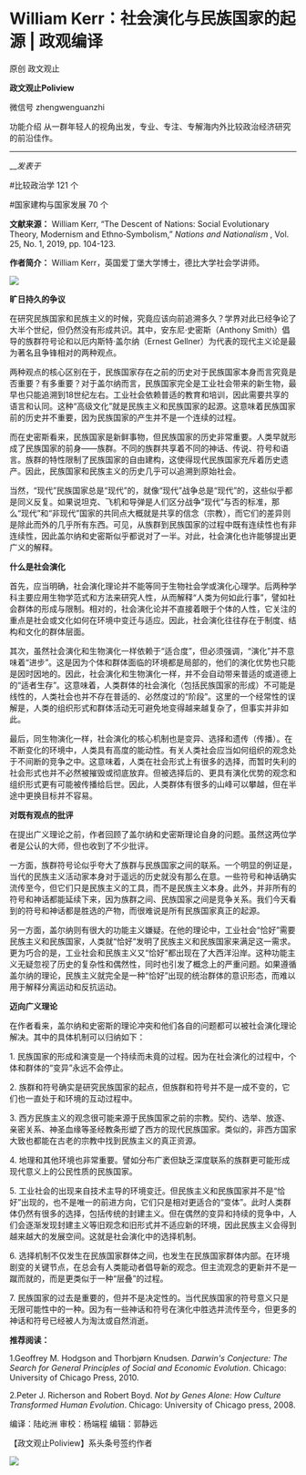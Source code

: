

#  William Kerr：社会演化与民族国家的起源 | 政观编译

原创 政文观止 

**政文观止Poliview** 

微信号 zhengwenguanzhi

功能介绍 从一群年轻人的视角出发，专业、专注、专解海内外比较政治经济研究的前沿佳作。

____

___发表于_


#比较政治学 121 个

#国家建构与国家发展 70 个

**文献来源：** William Kerr, “The Descent of Nations: Social Evolutionary Theory,
Modernism and Ethno‐Symbolism,” _Nations and Nationalism_ , Vol. 25, No. 1,
2019, pp. 104-123.

  

 **作者简介：** William Kerr，英国爱丁堡大学博士，德比大学社会学讲师。

![](/images/213/2.jpeg)

  

  

 **旷日持久的争议**

  

在研究民族国家和民族主义的时候，究竟应该向前追溯多久？学界对此已经争论了大半个世纪，但仍然没有形成共识。其中，安东尼·史密斯（Anthony
Smith）倡导的族群符号论和以厄内斯特·盖尔纳（Ernest Gellner）为代表的现代主义论是最为著名且争锋相对的两种观点。

  

两种观点的核心区别在于，民族国家存在之前的历史对于民族国家本身而言究竟是否重要？有多重要？对于盖尔纳而言，民族国家完全是工业社会带来的新生物，最早也只能追溯到18世纪左右。工业社会依赖普适的教育和培训，因此需要共享的语言和认同。这种“高级文化”就是民族主义和民族国家的起源。这意味着民族国家前的历史并不重要，因为民族国家的产生并不是一个连续的过程。

  

而在史密斯看来，民族国家是新鲜事物，但民族国家的历史非常重要。人类早就形成了民族国家的前身——族群。不同的族群共享着不同的神话、传说、符号和语言。族群的特性限制了民族国家的自由建构，这使得现代民族国家充斥着历史遗产。因此，民族国家和民族主义的历史几乎可以追溯到原始社会。

  

当然，“现代”民族国家总是“现代”的，就像“现代”战争总是“现代”的，这些似乎都是同义反复。如果说坦克、飞机和导弹是人们区分战争“现代”与否的标准，那么“现代”和“非现代”国家的共同点大概就是共享的信念（宗教），而它们的差异则是除此而外的几乎所有东西。可见，从族群到民族国家的过程中既有连续性也有非连续性，因此盖尔纳和史密斯似乎都说对了一半。对此，社会演化也许能够提出更广义的解释。

  

 **什么是社会演化**

  

首先，应当明确，社会演化理论并不能等同于生物社会学或演化心理学。后两种学科主要应用生物学范式和方法来研究人性，从而解释“人类为何如此行事”，譬如社会群体的形成与限制。相对的，社会演化论并不直接着眼于个体的人性，它关注的重点是社会或文化如何在环境中变迁与适应。因此，社会演化往往存在于制度、结构和文化的群体层面。

  

其次，虽然社会演化和生物演化一样依赖于“适合度”，但必须强调，“演化”并不意味着“进步”。这是因为个体和群体面临的环境都是局部的，他们的演化优势也只能是因时因地的。因此，社会演化和生物演化一样，并不会自动带来普适的或道德上的“适者生存”。这意味着，人类群体的社会演化（包括民族国家的形成）不可能是线性的，人类社会也并不存在普适的、必然度过的“阶段”。这里的一个经常性的误解是，人类的组织形式和群体活动无可避免地变得越来越复杂了，但事实并非如此。

  

最后，同生物演化一样，社会演化的核心机制也是变异、选择和遗传（传播）。在不断变化的环境中，人类具有高度的能动性。有关人类社会应当如何组织的观念处于不间断的竞争之中。这意味着，人类在社会形式上有很多的选择，而暂时失利的社会形式也并不必然被摧毁或彻底放弃。但被选择后的、更具有演化优势的观念和组织形式更有可能被传播给后世。因此，人类群体有很多的山峰可以攀越，但在半途中更换目标并不容易。

  

 **对既有观点的批评**

  

在提出广义理论之前，作者回顾了盖尔纳和史密斯理论自身的问题。虽然这两位学者是公认的大师，但也收到了不少批评。

  

一方面，族群符号论似乎夸大了族群与民族国家之间的联系。一个明显的例证是，当代的民族主义活动家本身对于遥远的历史就没有那么在意。一些符号和神话确实流传至今，但它们只是民族主义的工具，而不是民族主义本身。此外，并非所有的符号和神话都能延续下来，因为族群之间、民族国家之间是竞争关系。我们今天看到的符号和神话都是胜选的产物，而很难说是所有民族国家真正的起源。

  

另一方面，盖尔纳则有很大的功能主义嫌疑。在他的理论中，工业社会“恰好”需要民族主义和民族国家，人类就“恰好”发明了民族主义和民族国家来满足这一需求。更为巧合的是，工业社会和民族主义又“恰好”都出现在了大西洋沿岸。这种功能主义无疑忽视了历史的复杂性和偶然性，同时也引发了概念上的严重问题。如果遵循盖尔纳的理论，民族主义就完全是一种“恰好”出现的统治群体的意识形态，而难以用于解释分离运动和反抗运动。

  

 **迈向广义理论**

  

在作者看来，盖尔纳和史密斯的理论冲突和他们各自的问题都可以被社会演化理论解决。其中的具体机制可以归纳如下：

1\. 民族国家的形成和演变是一个持续而未竟的过程。因为在社会演化的过程中，个体和群体的“变异”永远不会停止。

2\. 族群和符号确实是研究民族国家的起点，但族群和符号并不是一成不变的，它们也一直处于和环境的互动过程中。

3\.
西方民族主义的观念很可能来源于民族国家之前的宗教。契约、选举、放逐、亲密关系、神圣血缘等圣经教条形塑了西方的现代民族国家。类似的，非西方国家大致也都能在古老的宗教中找到民族主义的真正资源。

4\. 地理和其他环境也非常重要。譬如分布广袤但缺乏深度联系的族群更可能形成现代意义上的公民性质的民族国家。

5\.
工业社会的出现来自技术主导的环境变迁。但民族主义和民族国家并不是“恰好”出现的，也不是唯一的前进方向，它们只是相对更适合的“变体”。此时人类群体仍然有很多的选择，包括传统的封建主义。但在偶然的变异和持续的竞争中，人们会逐渐发现封建主义等旧观念和旧形式并不适应新的环境，因此民族主义会得到越来越大的发展空间。这就是社会演化中的选择机制。

6\.
选择机制不仅发生在民族国家群体之间，也发生在民族国家群体内部。在环境剧变的关键节点，在总会有人类能动者倡导新的观念。但主流观念的更新并不是一蹴而就的，而是更类似于一种“层叠”的过程。

7\.
民族国家的过去是重要的，但并不是决定性的。当代民族国家的符号意义只是无限可能性中的一种。因为有一些神话和符号在演化中胜选并流传至今，但更多的神话和符号已经被人为淘汰或自然消逝。

  

 **推荐阅读：**

1.Geoffrey M. Hodgson and Thorbjørn Knudsen. _Darwin's Conjecture: The Search
for General Principles of Social and Economic Evolution_. Chicago: University
of Chicago Press, 2010.

2.Peter J. Richerson and Robert Boyd. _Not by Genes Alone: How Culture
Transformed Human Evolution_. Chicago: University of Chicago press, 2008.

  

编译：陆屹洲 审校：杨端程 编辑：郭静远

【政文观止Poliview】系头条号签约作者

  

![](/images/213/3.jpeg)

  

